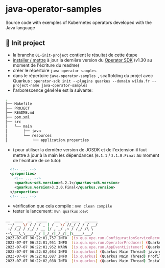 # java-operator-samples
Source code with exemples of Kubernetes operators developed with the Java language

## 🎉 Init project
 - la branche `01-init-project` contient le résultat de cette étape
 - [installer / mettre](https://sdk.operatorframework.io/docs/installation/) à jour la dernière version du [Operator SDK](https://sdk.operatorframework.io/) (v1.30 au moment de l'écriture du readme)
 - créer le répertoire `java-operator-samples`
 - dans le répertoire `java-operator-samples `, scaffolding du projet avec Quarkus : `operator-sdk init --plugins quarkus --domain wilda.fr --project-name java-operator-samples`
 - l'arborescence générée est la suivante:
```bash
.
├── Makefile
├── PROJECT
├── README.md
├── pom.xml
├── src
│   └── main
│       ├── java
│       └── resources
│           └── application.properties
```
 - ℹ pour utiliser la dernière version de JOSDK et de l'extension il faut mettre à jour à la main les dépendances (`6.1.1` / `3.1.0.Final` au moment de l'écriture de ce tuto): 
```xml
  <!-- ... -->
  <properties>
    <!-- ... -->
    <quarkus-sdk.version>6.2.1</quarkus-sdk.version>
    <quarkus.version>3.2.0.Final</quarkus.version>
  </properties>
  <!-- ... -->
```
 - vérification que cela compile : `mvn clean compile`
 - tester le lancement: `mvn quarkus:dev`:
```bash
__  ____  __  _____   ___  __ ____  ______ 
 --/ __ \/ / / / _ | / _ \/ //_/ / / / __/ 
 -/ /_/ / /_/ / __ |/ , _/ ,< / /_/ /\ \   
--\___\_\____/_/ |_/_/|_/_/|_|\____/___/   
2023-07-07 06:22:01,757 INFO  [io.qua.ope.run.ConfigurationServiceRecorder] (Quarkus Main Thread) Leader election deactivated because it is only activated for [prod] profiles. Currently active profiles: [dev]
2023-07-07 06:22:01,951 INFO  [io.qua.ope.run.OperatorProducer] (Quarkus Main Thread) Quarkus Java Operator SDK extension 6.2.1 (commit: 2ba533d on branch: 2ba533dc2c2cf7ab3083a641f7a1badca5d68a62) built on Tue Jul 04 13:00:42 UTC 2023
2023-07-07 06:22:01,952 WARN  [io.qua.ope.run.AppEventListener] (Quarkus Main Thread) No Reconciler implementation was found so the Operator was not started.
2023-07-07 06:22:02,084 INFO  [io.quarkus] (Quarkus Main Thread) java-operator-samples 0.0.1-SNAPSHOT on JVM (powered by Quarkus 3.2.0.Final) started in 7.022s. Listening on: http://localhost:8080
2023-07-07 06:22:02,087 INFO  [io.quarkus] (Quarkus Main Thread) Profile dev activated. Live Coding activated.
2023-07-07 06:22:02,088 INFO  [io.quarkus] (Quarkus Main Thread) Installed features: [cdi, kubernetes, kubernetes-client, micrometer, openshift-client, operator-sdk, smallrye-context-propagation, smallrye-health, vertx]
```